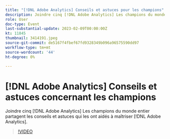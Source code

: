 ```yaml
---
title: "[!DNL Adobe Analytics] Conseils et astuces pour les champions"
description: Joindre cinq [!DNL Adobe Analytics] Les champions du monde entier partagent les conseils et astuces qui les ont aidés à maîtriser [!DNL Adobe Analytics].
role: User
doc-type: Event
last-substantial-update: 2023-02-09T00:00:00Z
kt: 11845
thumbnail: 3414191.jpeg
source-git-commit: de5167f4fbef67fd9328349b096a96575590dd97
workflow-type: tm+mt
source-wordcount: '44'
ht-degree: 0%

---
```



# [!DNL Adobe Analytics] Conseils et astuces concernant les champions

Joindre cinq [!DNL Adobe Analytics] Les champions du monde entier partagent les conseils et astuces qui les ont aidés à maîtriser [!DNL Adobe Analytics].

>[!VIDEO](https://video.tv.adobe.com/v/3414191/?quality=12&learn=on)
